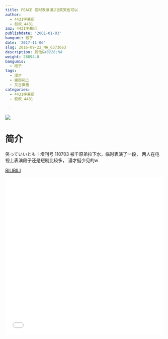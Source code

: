 ```yaml
---
title: PEACE 临时表演漫才@笑笑也可以
author:
  - 4431字幕组
  - 叔叔_4431
zmz: 4431字幕组
publishdate: '2001-01-03'
bangumi: 段子
date: '2017-11-06'
slug: 2016-09-22_NA_6373663
description: 其他&#8226;NA
weight: 28894.0
bangumis:
  - 段子
tags:
  - 漫才
  - 綾部祐二
  - 又吉直樹
categories:
  - 4431字幕组
  - 叔叔_4431

---
```

![](https://i.imgur.com/YTjcZvp.png)
# 简介  
笑っていいとも！増刊号 110703
被千原弟拉下水，临时表演了一段，
两人在电视上表演段子还是短剧比较多，
漫才挺少见的w

  [BILIBILI](https://www.bilibili.com/video/av6373663/)

  <iframe src="//www.bilibili.com/html/html5player.html?cid=10359219&aid=6373663" width="100%" height="500" frameborder="0" allowfullscreen="allowfullscreen"></iframe>
